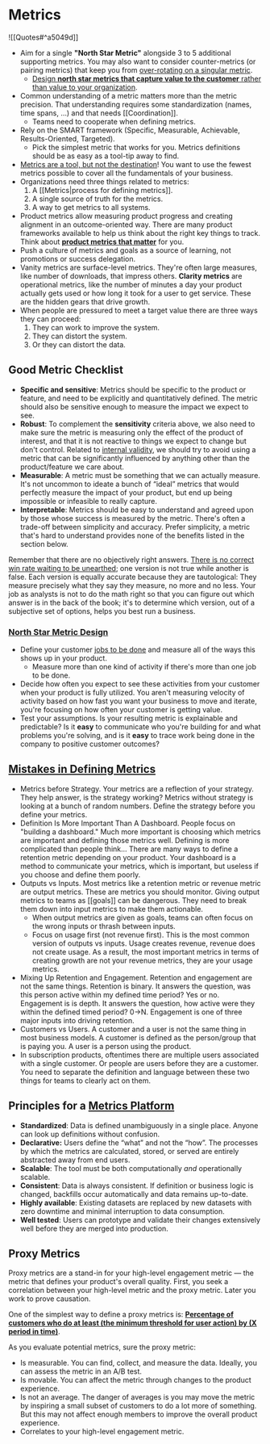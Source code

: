 # Metrics

![[Quotes#^a5049d]]

- Aim for a single **"North Star Metric"** alongside 3 to 5 additional supporting metrics. You may also want to consider counter-metrics (or pairing metrics) that keep you from [over-rotating on a singular metric](https://www.dataliftoff.com/wp-content/uploads/2022/10/tennis_balls-1536x2048.jpeg).
  - [Design **north star metrics that capture value to the customer** rather than value to your organization](https://roundup.getdbt.com/p/the-perfect-north-star-metric).
- Common understanding of a metric matters more than the metric precision. That understanding requires some standardization (names, time spans, ...) and that needs [[Coordination]].
  - Teams need to cooperate when defining metrics.
- Rely on the SMART framework (Specific, Measurable, Achievable, Results-Oriented, Targeted).
  - Pick the simplest metric that works for you. Metrics definitions should be as easy as a tool-tip away to find.
- [Metrics are a tool, but not the destination](https://breakingpoint.substack.com/p/you-have-too-many-metrics)! You want to use the fewest metrics possible to cover all the fundamentals of your business.
- Organizations need three things related to metrics:
  1. A [[Metrics|process for defining metrics]].
  2. A single source of truth for the metrics.
  3. A way to get metrics to all systems.
- Product metrics allow measuring product progress and creating alignment in an outcome-oriented way. There are many product frameworks available to help us think about the right key things to track. Think about **[product metrics that matter](https://uxdesign.cc/product-metrics-that-matter-951b9e4d4eca)** for you.
- Push a culture of metrics and goals as a source of learning, not promotions or success delegation.
- Vanity metrics are surface-level metrics. They're often large measures, like number of downloads, that impress others. **Clarity metrics** are operational metrics, like the number of minutes a day your product actually gets used or how long it took for a user to get service. These are the hidden gears that drive growth.
- When people are pressured to meet a target value there are three ways they can proceed:
  1. They can work to improve the system.
  2. They can distort the system.
  3. Or they can distort the data.

## Good Metric Checklist

- **Specific and sensitive**: Metrics should be specific to the product or feature, and need to be explicitly and quantitatively defined. The metric should also be sensitive enough to measure the impact we expect to see.
- **Robust**: To complement the **sensitivity** criteria above, we also need to make sure the metric is measuring only the effect of the product of interest, and that it is not reactive to things we expect to change but don't control. Related to [internal validity](https://en.wikipedia.org/wiki/Internal_validity), we should try to avoid using a metric that can be significantly influenced by anything other than the product/feature we care about.
- **Measurable**: A metric must be something that we can actually measure. It's not uncommon to ideate a bunch of “ideal” metrics that would perfectly measure the impact of your product, but end up being impossible or infeasible to really capture.
- **Interpretable**: Metrics should be easy to understand and agreed upon by those whose success is measured by the metric. There's often a trade-off between simplicity and accuracy. Prefer simplicity, a metric that's hard to understand provides none of the benefits listed in the section below.

Remember that there are no objectively right answers. [There is no correct win rate waiting to be unearthed](https://mobile.twitter.com/bennstancil/status/1428837214545395712); one version is not true while another is false. Each version is equally accurate because they are tautological: They measure precisely what they say they measure, no more and no less. Your job as analysts is not to do the math right so that you can figure out which answer is in the back of the book; it's to determine which version, out of a subjective set of options, helps you best run a business.

### [North Star Metric Design](https://roundup.getdbt.com/p/the-perfect-north-star-metric)

- Define your customer [jobs to be done](https://hbr.org/2016/09/know-your-customers-jobs-to-be-done) and measure all of the ways this shows up in your product.
  - Measure more than one kind of activity if there's more than one job to be done.
- Decide how often you expect to see these activities from your customer when your product is fully utilized. You aren't measuring velocity of activity based on how fast you want your business to move and iterate, you're focusing on how often your customer is getting value.
- Test your assumptions. Is your resulting metric is explainable and predictable? Is it **easy** to communicate who you're building for and what problems you're solving, and is it **easy** to trace work being done in the company to positive customer outcomes?

## [Mistakes in Defining Metrics](https://brianbalfour.com/quick-takes/common-mistakes-defining-metrics)

- Metrics before Strategy. Your metrics are a reflection of your strategy. They help answer, is the strategy working? Metrics without strategy is looking at a bunch of random numbers. Define the strategy before you define your metrics.
- Definition Is More Important Than A Dashboard. People focus on "building a dashboard." Much more important is choosing which metrics are important and defining those metrics well. Defining is more complicated than people think... There are many ways to define a retention metric depending on your product. Your dashboard is a method to communicate your metrics, which is important, but useless if you choose and define them poorly.
- Outputs vs Inputs. Most metrics like a retention metric or revenue metric are output metrics. These are metrics you should monitor. Giving output metrics to teams as [[goals]] can be dangerous. They need to break them down into input metrics to make them actionable.
  - When output metrics are given as goals, teams can often focus on the wrong inputs or thrash between inputs.
  - Focus on usage first (not revenue first). This is the most common version of outputs vs inputs.  Usage creates revenue, revenue does not create usage.  As a result, the most important metrics in terms of creating growth are not your revenue metrics, they are your usage metrics.
- Mixing Up Retention and Engagement. Retention and engagement are not the same things. Retention is binary.  It answers the question, was this person active within my defined time period?  Yes or no. Engagement is is depth. It answers the question, how active were they within the defined timed period? 0→N. Engagement is one of three major inputs into driving retention.
- Customers vs Users. A customer and a user is not the same thing in most business models.  A customer is defined as the person/group that is paying you.  A user is a person using the product.
- In subscription products, oftentimes there are multiple users associated with a single customer.  Or people are users before they are a customer.  You need to separate the definition and language between these two things for teams to clearly act on them.

## Principles for a [Metrics Platform](https://medium.com/airbnb-engineering/airbnb-metric-computation-with-minerva-part-2-9afe6695b486)

- **Standardized**: Data is defined unambiguously in a single place. Anyone can look up definitions without confusion.
- **Declarative:** Users define the “what” and not the “how”. The processes by which the metrics are calculated, stored, or served are entirely abstracted away from end users.
- **Scalable**: The tool must be both computationally _and_ operationally scalable.
- **Consistent**: Data is always consistent. If definition or business logic is changed, backfills occur automatically and data remains up-to-date.
- **Highly available**: Existing datasets are replaced by new datasets with zero downtime and minimal interruption to data consumption.
- **Well tested**: Users can prototype and validate their changes extensively well before they are merged into production.

## Proxy Metrics

Proxy metrics are a stand-in for your high-level engagement metric — the metric that defines your product's overall quality. First, you seek a correlation between your high-level metric and the proxy metric. Later you work to prove causation.

One of the simplest way to define a proxy metrics is: **[Percentage of customers who do at least (the minimum threshold for user action) by (X period in time)](https://gibsonbiddle.medium.com/4-proxy-metrics-a82dd30ca810)**.

As you evaluate potential metrics, sure the proxy metric:

- Is measurable. You can find, collect, and measure the data. Ideally, you can assess the metric in an A/B test.
- Is movable. You can affect the metric through changes to the product experience.
- Is not an average. The danger of averages is you may move the metric by inspiring a small subset of customers to do a lot more of something. But this may not affect enough members to improve the overall product experience.
- Correlates to your high-level engagement metric.

